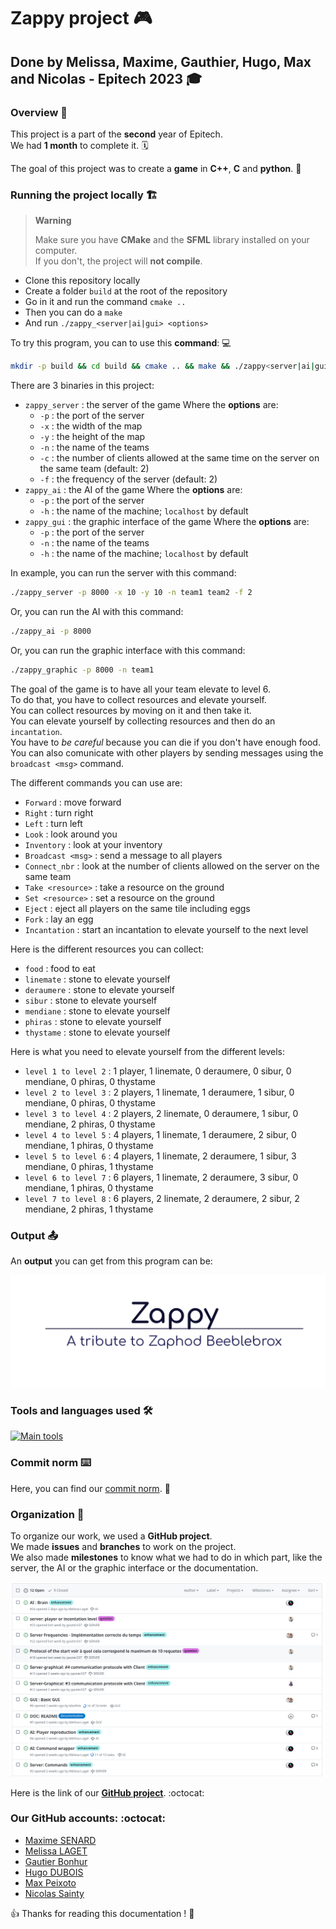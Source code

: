 # Zappy project :video_game:

## Done by Melissa, Maxime, Gauthier, Hugo, Max and Nicolas - Epitech 2023 :mortar_board:

### Overview :eyes:

This project is a part of the **second** year of Epitech. <br>
We had **1 month** to complete it. :spiral_calendar: <br>

The goal of this project was to create a **game** in **C++**, **C** and **python**. :pizza:<br>

[//]: # (Talk about the features of the game)
[//]: # (Talke about the architecture of the project)

### Running the project locally :building_construction:

> **Warning**
>
> Make sure you have **CMake** and the **SFML** library installed on your computer.
> <br>
> If you don't, the project will **not compile**. <br>

* Clone this repository locally
* Create a folder `build` at the root of the repository
* Go in it and run the command `cmake ..`
* Then you can do a `make`
* And run `./zappy_<server|ai|gui> <options>`

[//]: # (Put the different commands to run the project)

To try this program, you can to use this **command**: :computer: <br>

```bash
mkdir -p build && cd build && cmake .. && make && ./zappy<server|ai|gui> <options>
```

There are 3 binaries in this project: <br>
- `zappy_server` : the server of the game
Where the **options** are:
  - `-p` : the port of the server
  - `-x` : the width of the map
  - `-y` : the height of the map
  - `-n` : the name of the teams
  - `-c` : the number of clients allowed at the same time on the server on the same team (default: 2)
  - `-f` : the frequency of the server (default: 2)
- `zappy_ai` : the AI of the game
Where the **options** are:
  - `-p` : the port of the server
  - `-h` : the name of the machine; `localhost` by default
- `zappy_gui` : the graphic interface of the game
Where the **options** are:
  - `-p` : the port of the server
  - `-n` : the name of the teams
  - `-h` : the name of the machine; `localhost` by default

In example, you can run the server with this command: <br>
```bash
./zappy_server -p 8000 -x 10 -y 10 -n team1 team2 -f 2
```

Or, you can run the AI with this command: <br>
```bash
./zappy_ai -p 8000
```

Or, you can run the graphic interface with this command: <br>
```bash
./zappy_graphic -p 8000 -n team1
```

The goal of the game is to have all your team elevate to level 6. <br>
To do that, you have to collect resources and elevate yourself. <br>
You can collect resources by moving on it and then take it. <br>
You can elevate yourself by collecting resources and then do an `incantation`. <br>
You have to *be careful* because you can die if you don't have enough food. <br>
You can also comunicate with other players by sending messages using the `broadcast <msg>` command. <br>

The different commands you can use are: <br>
- `Forward` : move forward
- `Right` : turn right
- `Left` : turn left
- `Look` : look around you
- `Inventory` : look at your inventory
- `Broadcast <msg>` : send a message to all players
- `Connect_nbr` : look at the number of clients allowed on the server on the same team
- `Take <resource>` : take a resource on the ground
- `Set <resource>` : set a resource on the ground
- `Eject` : eject all players on the same tile including eggs
- `Fork` : lay an egg
- `Incantation` : start an incantation to elevate yourself to the next level

[//]: # (Put the different output of the commands)

Here is the different resources you can collect: <br>
- `food` : food to eat
- `linemate` : stone to elevate yourself
- `deraumere` : stone to elevate yourself
- `sibur` : stone to elevate yourself
- `mendiane` : stone to elevate yourself
- `phiras` : stone to elevate yourself
- `thystame` : stone to elevate yourself


Here is what you need to elevate yourself from the different levels: <br>
- `level 1 to level 2` : 1 player, 1 linemate, 0 deraumere, 0 sibur, 0 mendiane, 0 phiras, 0 thystame
- `level 2 to level 3` : 2 players, 1 linemate, 1 deraumere, 1 sibur, 0 mendiane, 0 phiras, 0 thystame
- `level 3 to level 4` : 2 players, 2 linemate, 0 deraumere, 1 sibur, 0 mendiane, 2 phiras, 0 thystame
- `level 4 to level 5` : 4 players, 1 linemate, 1 deraumere, 2 sibur, 0 mendiane, 1 phiras, 0 thystame
- `level 5 to level 6` : 4 players, 1 linemate, 2 deraumere, 1 sibur, 3 mendiane, 0 phiras, 1 thystame
- `level 6 to level 7` : 6 players, 1 linemate, 2 deraumere, 3 sibur, 0 mendiane, 1 phiras, 0 thystame
- `level 7 to level 8` : 6 players, 2 linemate, 2 deraumere, 2 sibur, 2 mendiane, 2 phiras, 1 thystame

### Output :outbox_tray:

An **output** you can get from this program can be:

![gameplay.png](assets/screenshot_game.png)

[//]: # (Put screenshots of the game)

### Tools and languages used :hammer_and_wrench:

[![Main tools](https://skillicons.dev/icons?i=c,cpp,python,unity,cmake,idea,vscode,github,md&perline=9)](https://github.com/tandpfun/skill-icons)

### Commit norm :keyboard:

Here, you can find our [commit norm](doc/COMMIT.md). :memo:

### Organization :file_folder:
To organize our work, we used a **GitHub project**. <br>
We made **issues** and **branches** to work on the project. <br>
We also made **milestones** to know what we had to do in which part, like the server, the AI or the graphic interface or the documentation. <br>

![Issues](assets/screenshot_issues.png)

Here is the link of our [**GitHub project**](https://github.com/orgs/EpitechPromo2026/projects/727). :octocat:

### Our GitHub accounts: :octocat:

* [Maxime SENARD](https://github.com/RedCommand)
* [Melissa LAGET](https://github.com/Ackfire)
* [Gautier Bonhur](https://github.com/gautier337)
* [Hugo DUBOIS](https://github.com/Hugo-code-dev)
* [Max Peixoto](https://github.com/MaxPeix)
* [Nicolas Sainty](https://github.com/nicolas-sainty)

:+1: Thanks for reading this documentation ! :page_facing_up:
